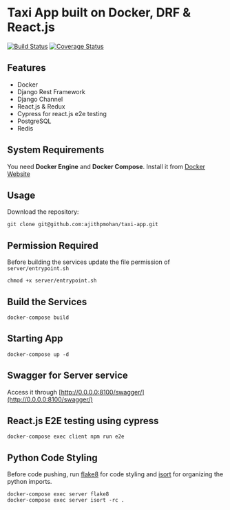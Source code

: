 # Taxi App built on Docker, DRF & React.js

[![Build Status](https://travis-ci.com/ajithpmohan/taxi-app.svg?branch=master)](https://travis-ci.com/ajithpmohan/taxi-app) [![Coverage Status](https://coveralls.io/repos/github/ajithpmohan/taxi-app/badge.svg?branch=master)](https://coveralls.io/github/ajithpmohan/taxi-app?branch=master)

## Features

* Docker
* Django Rest Framework
* Django Channel
* React.js & Redux
* Cypress for react.js e2e testing
* PostgreSQL
* Redis

## System Requirements

You need **Docker Engine** and **Docker Compose**. Install it from [Docker Website](https://docs.docker.com/)

## Usage

Download the repository:

    git clone git@github.com:ajithpmohan/taxi-app.git

## Permission Required
Before building the services update the file permission of `server/entrypoint.sh`

    chmod +x server/entrypoint.sh

## Build the Services

    docker-compose build

## Starting App

    docker-compose up -d

## Swagger for Server service
Access it through [http://0.0.0.0:8100/swagger/](http://0.0.0.0:8100/swagger/)

## React.js E2E testing using cypress

    docker-compose exec client npm run e2e

## Python Code Styling

Before code pushing, run [flake8](https://simpleisbetterthancomplex.com/packages/2016/08/05/flake8.html) for code styling and [isort](https://simpleisbetterthancomplex.com/packages/2016/10/08/isort.html) for organizing the python imports.

    docker-compose exec server flake8
    docker-compose exec server isort -rc .

